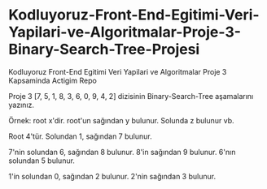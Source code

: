 # Kodluyoruz-Front-End-Egitimi-Veri-Yapilari-ve-Algoritmalar-Proje-3-Binary-Search-Tree-Projesi
Kodluyoruz Front-End Egitimi Veri Yapilari ve Algoritmalar Proje 3 Kapsaminda Actigim Repo


Proje 3
[7, 5, 1, 8, 3, 6, 0, 9, 4, 2] dizisinin Binary-Search-Tree aşamalarını yazınız.

Örnek: root x'dir. root'un sağından y bulunur. Solunda z bulunur vb.

Root 4'tür. Solundan 1, sağından 7 bulunur.

7'nin solundan 6, sağından 8 bulunur.
8'in sağından 9 bulunur.
6'nın solundan 5 bulunur.

1'in solundan 0, sağından 2 bulunur.
2'nin sağından 3 bulunur.
